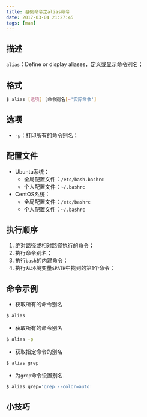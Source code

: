 ```yaml
---
title: 基础命令之alias命令
date: 2017-03-04 21:27:45
tags: [man]
---
```


## 描述
`alias`：Define or display aliases，定义或显示命令别名；

## 格式
``` bash
$ alias [选项] [命令别名[='实际命令']
```

<!-- more -->

## 选项
+ `-p`：打印所有的命令别名；

## 配置文件
+ Ubuntu系统：
    + 全局配置文件：`/etc/bash.bashrc`
    + 个人配置文件：`~/.bashrc`
+ CentOS系统：
    + 全局配置文件：`/etc/bashrc`
    + 个人配置文件：`~/.bashrc`

## 执行顺序
1. 绝对路径或相对路径执行的命令；
2. 执行命令别名；
3. 执行`bash`的内建命令；
4. 执行从环境变量`$PATH`中找到的第1个命令；

## 命令示例
+ 获取所有的命令别名
```bash
$ alias
```
+ 获取所有的命令别名
```bash
$ alias -p
```
+ 获取指定命令的别名
```bash
$ alias grep
```
+ 为`grep`命令设置别名
```bash
$ alias grep='grep --color=auto'
```
## 小技巧